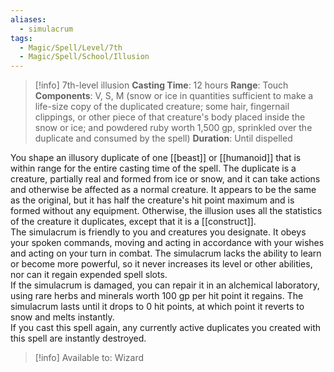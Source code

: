```yaml
---
aliases:
  - simulacrum
tags:
  - Magic/Spell/Level/7th
  - Magic/Spell/School/Illusion
---
```

>[!info]
>7th-level illusion
>**Casting Time**: 12 hours
>**Range**: Touch
>**Components**: V, S, M (snow or ice in quantities sufficient to make a life-size copy of the duplicated creature; some hair, fingernail clippings, or other piece of that creature's body placed inside the snow or ice; and powdered ruby worth 1,500 gp, sprinkled over the duplicate and consumed by the spell)
>**Duration**: Until dispelled

You shape an illusory duplicate of one [[beast]] or [[humanoid]] that is within range for the entire casting time of the spell. The duplicate is a creature, partially real and formed from ice or snow, and it can take actions and otherwise be affected as a normal creature. It appears to be the same as the original, but it has half the creature's hit point maximum and is formed without any equipment. Otherwise, the illusion uses all the statistics of the creature it duplicates, except that it is a [[construct]].<br>
The simulacrum is friendly to you and creatures you designate. It obeys your spoken commands, moving and acting in accordance with your wishes and acting on your turn in combat. The simulacrum lacks the ability to learn or become more powerful, so it never increases its level or other abilities, nor can it regain expended spell slots.<br>
If the simulacrum is damaged, you can repair it in an alchemical laboratory, using rare herbs and minerals worth 100 gp per hit point it regains. The simulacrum lasts until it drops to 0 hit points, at which point it reverts to snow and melts instantly.<br>
If you cast this spell again, any currently active duplicates you created with this spell are instantly destroyed.<br>
>[!info] Available to:
>Wizard
